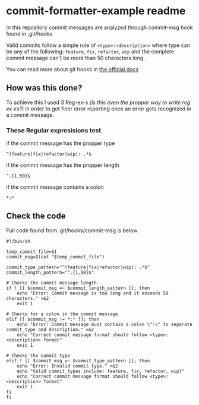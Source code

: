 # commit-formatter-example readme
In this repository commit messages are analyzed through commit-msg hook found in .git/hooks

Valid commits follow a simple rule of `<type>:<description>` where type can be any of the following: `feature`, `fix`, `refactor`, `wip` and the complete commit message can't be more than 50 characters long.

You can read more about git hooks in [the official docs](https://git-scm.com/book/en/v2/Customizing-Git-Git-Hooks)

## How was this done?

To achieve this I used 3 Reg-ex-s *(is this even the propper way to write reg ex es?)* in order to get finer error reporting once an error gets recognized in a commit message. 

### These Regular expresisions test

if the commit message has the propper type
```
^(feature|fix|refactor|wip): .*$
```

if the commit message has the propper length
```
^.{1,50}$
```
if the commit message contains a colon

```
*:*
```

## Check the code
Full code found from .git/hooks/commit-msg is below

```
#!/bin/sh

temp_commit_file=$1
commit_msg=$(cat "$temp_commit_file")

commit_type_pattern="^(feature|fix|refactor|wip): .*$"
commit_length_pattern="^.{1,50}$"

# Checks the commit message length
if ! [[ $commit_msg =~ $commit_length_pattern ]]; then
    echo "Error: Commit message is too long and it exceeds 50 characters." >&2
    exit 1

# Checks for a colon in the commit message
elif [[ $commit_msg != *:* ]]; then
    echo "Error: Commit message must contain a colon \":\" to separate commit_type and description." >&2
	echo "Correct commit message format should follow <type>: <description> format"
    exit 1

# Checks the commit type
elif ! [[ $commit_msg =~ $commit_type_pattern ]]; then
    echo "Error: Invalid commit type." >&2
	echo "Valid commit_types include: feature, fix, refactor, wip)"
	echo "Correct commit message format should follow <type>: <description> format"
    exit 1
fi
fi
```